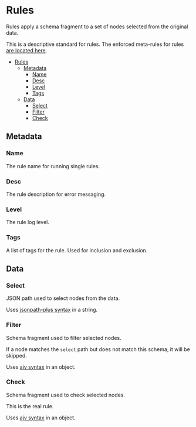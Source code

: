 # Rules

Rules apply a schema fragment to a set of nodes selected from the original data.

This is a descriptive standard for rules. The enforced meta-rules for rules [are located here](../rules/salty-dog.yml).

- [Rules](#rules)
  - [Metadata](#metadata)
    - [Name](#name)
    - [Desc](#desc)
    - [Level](#level)
    - [Tags](#tags)
  - [Data](#data)
    - [Select](#select)
    - [Filter](#filter)
    - [Check](#check)

## Metadata

### Name

The rule name for running single rules.

### Desc

The rule description for error messaging.

### Level

The rule log level.

### Tags

A list of tags for the rule. Used for inclusion and exclusion.

## Data

### Select

JSON path used to select nodes from the data.

Uses [jsonpath-plus syntax](https://www.npmjs.com/package/jsonpath-plus#syntax-through-examples) in a string.

### Filter

Schema fragment used to filter selected nodes.

If a node matches the `select` path but does not match this schema, it will be skipped.

Uses [ajv syntax](https://ajv.js.org/keywords.html) in an object.

### Check

Schema fragment used to check selected nodes.

This is the real rule.

Uses [ajv syntax](https://ajv.js.org/keywords.html) in an object.
